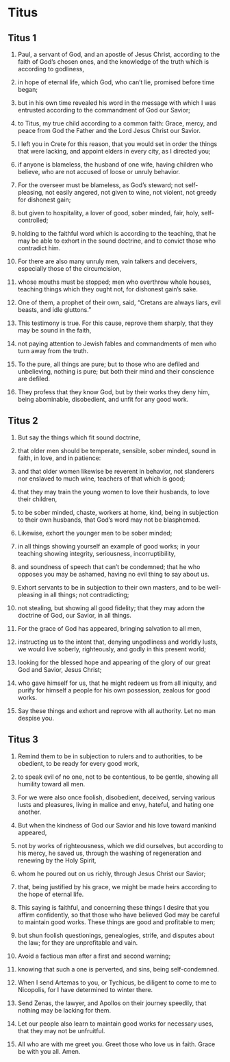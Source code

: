 # Titus

## Titus 1

1. Paul, a servant of God, and an apostle of Jesus Christ, according to the faith of God’s chosen ones, and the knowledge of the truth which is according to godliness,

2. in hope of eternal life, which God, who can’t lie, promised before time began;

3. but in his own time revealed his word in the message with which I was entrusted according to the commandment of God our Savior;

4. to Titus, my true child according to a common faith: Grace, mercy, and peace from God the Father and the Lord Jesus Christ our Savior.  

5.   I left you in Crete for this reason, that you would set in order the things that were lacking, and appoint elders in every city, as I directed you;

6. if anyone is blameless, the husband of one wife, having children who believe, who are not accused of loose or unruly behavior.

7. For the overseer must be blameless, as God’s steward; not self-pleasing, not easily angered, not given to wine, not violent, not greedy for dishonest gain;

8. but given to hospitality, a lover of good, sober minded, fair, holy, self-controlled;

9. holding to the faithful word which is according to the teaching, that he may be able to exhort in the sound doctrine, and to convict those who contradict him.

10. For there are also many unruly men, vain talkers and deceivers, especially those of the circumcision,

11. whose mouths must be stopped; men who overthrow whole houses, teaching things which they ought not, for dishonest gain’s sake.

12. One of them, a prophet of their own, said, “Cretans are always liars, evil beasts, and idle gluttons.”

13. This testimony is true. For this cause, reprove them sharply, that they may be sound in the faith,

14. not paying attention to Jewish fables and commandments of men who turn away from the truth.

15. To the pure, all things are pure; but to those who are defiled and unbelieving, nothing is pure; but both their mind and their conscience are defiled.

16. They profess that they know God, but by their works they deny him, being abominable, disobedient, and unfit for any good work.   

## Titus 2

1. But say the things which fit sound doctrine,

2. that older men should be temperate, sensible, sober minded, sound in faith, in love, and in patience:

3. and that older women likewise be reverent in behavior, not slanderers nor enslaved to much wine, teachers of that which is good;

4. that they may train the young women to love their husbands, to love their children,

5. to be sober minded, chaste, workers at home, kind, being in subjection to their own husbands, that God’s word may not be blasphemed.

6. Likewise, exhort the younger men to be sober minded;

7. in all things showing yourself an example of good works; in your teaching showing integrity, seriousness, incorruptibility,

8. and soundness of speech that can’t be condemned; that he who opposes you may be ashamed, having no evil thing to say about us.

9. Exhort servants to be in subjection to their own masters, and to be well-pleasing in all things; not contradicting;

10. not stealing, but showing all good fidelity; that they may adorn the doctrine of God, our Savior, in all things.

11. For the grace of God has appeared, bringing salvation to all men,

12. instructing us to the intent that, denying ungodliness and worldly lusts, we would live soberly, righteously, and godly in this present world;

13. looking for the blessed hope and appearing of the glory of our great God and Savior, Jesus Christ;

14. who gave himself for us, that he might redeem us from all iniquity, and purify for himself a people for his own possession, zealous for good works.

15. Say these things and exhort and reprove with all authority. Let no man despise you.   

## Titus 3

1. Remind them to be in subjection to rulers and to authorities, to be obedient, to be ready for every good work,

2. to speak evil of no one, not to be contentious, to be gentle, showing all humility toward all men.

3. For we were also once foolish, disobedient, deceived, serving various lusts and pleasures, living in malice and envy, hateful, and hating one another.

4. But when the kindness of God our Savior and his love toward mankind appeared,

5. not by works of righteousness, which we did ourselves, but according to his mercy, he saved us, through the washing of regeneration and renewing by the Holy Spirit,

6. whom he poured out on us richly, through Jesus Christ our Savior;

7. that, being justified by his grace, we might be made heirs according to the hope of eternal life.

8. This saying is faithful, and concerning these things I desire that you affirm confidently, so that those who have believed God may be careful to maintain good works. These things are good and profitable to men;

9. but shun foolish questionings, genealogies, strife, and disputes about the law; for they are unprofitable and vain.

10. Avoid a factious man after a first and second warning;

11. knowing that such a one is perverted, and sins, being self-condemned.  

12.   When I send Artemas to you, or Tychicus, be diligent to come to me to Nicopolis, for I have determined to winter there.

13. Send Zenas, the lawyer, and Apollos on their journey speedily, that nothing may be lacking for them.

14. Let our people also learn to maintain good works for necessary uses, that they may not be unfruitful.  

15.   All who are with me greet you. Greet those who love us in faith. Grace be with you all. Amen.    